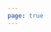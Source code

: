 ```yaml
---
page: true
---
```


<script setup>
import picture14 from './components/picture14.vue'
</script>

<picture14 />
